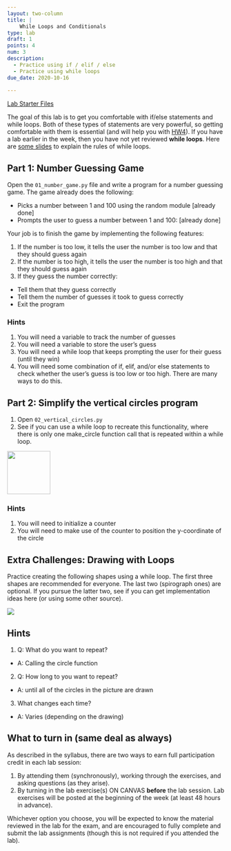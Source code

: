 ```yaml
---
layout: two-column
title: |
    While Loops and Conditionals
type: lab
draft: 1
points: 4
num: 3
description:
  - Practice using if / elif / else
  - Practice using while loops
due_date: 2020-10-16
    
---
```


<a class="nu-button" href="/fall2020/course-files/labs/lab03.zip" target="_blank">
    Lab Starter Files <i class="fas fa-download"></i>
</a> 

The goal of this lab is to get you comfortable with if/else statements and while loops. Both of these types of statements are very powerful, so getting comfortable with them is essential (and will help you with [HW4](../assignments/hw4)). If you have a lab earlier in the week, then you have not yet reviewed **while loops**. Here are <a href="https://docs.google.com/presentation/d/1BUOFXuJSwFgolQP_lTR_cDl9LHy3t5AjdfRsiQDF8Cw/edit?usp=sharing" target="_blank">some slides</a> to explain the rules of while loops.

## Part 1: Number Guessing Game
Open the `01_number_game.py` file and write a program for a number guessing game. The game already does the following:

* Picks a number between 1 and 100 using the random module [already done]
* Prompts the user to guess a number between 1 and 100: [already done]

Your job is to finish the game by implementing the following features:
1. If the number is too low, it tells the user the number is too low and that they should guess again
2. If the number is too high, it tells the user the number is too high and that they should guess again
3. If they guess the number correctly:
  * Tell them that they guess correctly
  * Tell them the number of guesses it took to guess correctly
  * Exit the program

### Hints
1. You will need a variable to track the number of guesses
1. You will need a variable to store the user’s guess
1. You will need a while loop that keeps prompting the user for their guess (until they win)
1. You will need some combination of if, elif, and/or else statements to check whether the user’s guess is too low or too high. There are many ways to do this.


## Part 2: Simplify the vertical circles program
1. Open `02_vertical_circles.py` 
2. See if you can use a while loop to recreate this functionality, where there is only one make_circle function call that is repeated within a while loop.

<img class="frame" style="width: 100px;" src="/fall2020/assets/images/lab03/vertical_circles.png" />

### Hints
1. You will need to initialize a counter
2. You will need to make use of the counter to position the y-coordinate of the circle


## Extra Challenges: Drawing with Loops
Practice creating the following shapes using a while loop. The first three shapes are recommended for everyone. The last two (spirograph ones) are optional. If you pursue the latter two, see if you can get implementation ideas here (or using some other source).

<img class="med-lg center frame" src="/fall2020/assets/images/lab03/shapes.png" />

## Hints
1. Q: What do you want to repeat?
  * A: Calling the circle function
2. Q: How long to you want to repeat?
  * A: until all of the circles in the picture are drawn
3. What changes each time?
  * A: Varies (depending on the drawing)


## What to turn in (same deal as always)
As described in the syllabus, there are two ways to earn full participation credit in each lab session:

1. By attending them (synchronously), working through the exercises, and asking questions (as they arise).
2. By turning in the lab exercise(s) ON CANVAS **before** the lab session. Lab exercises will be posted at the beginning of the week (at least 48 hours in advance). 

Whichever option you choose, you will be expected to know the material reviewed in the lab for the exam, and are encouraged to fully complete and submit the lab assignments (though this is not required if you attended the lab).